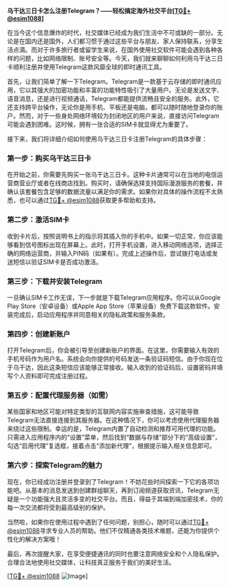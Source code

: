 **乌干达三日卡怎么注册Telegram？——轻松搞定海外社交平台[[TG💪+ @esim1088](https://t.me/s/esim1088)]**

在当今这个信息爆炸的时代，社交媒体已经成为我们生活中不可或缺的一部分。无论是在国内还是国外，人们都习惯于通过这些平台与朋友、家人保持联系，分享生活点滴。而对于许多旅行者或留学生来说，在国外使用社交软件可能会遇到各种各样的问题，比如网络限制、账号安全等。今天，我们就来聊聊如何利用乌干达三日卡顺利注册并使用Telegram这款风靡全球的即时通讯工具。

首先，让我们简单了解一下Telegram。Telegram是一款基于云存储的即时通讯应用，它以其强大的加密功能和丰富的功能特性吸引了大量用户。无论是发送文字、语音消息，还是进行视频通话，Telegram都能提供流畅且安全的服务。此外，它还支持跨平台操作，无论你是用手机、平板还是电脑，都可以随时随地登录你的账户。然而，对于一些身处网络环境较为封闭地区的用户来说，直接访问Telegram可能会遇到困难。这时候，拥有一张合适的SIM卡就显得尤为重要了。

接下来，我们将详细介绍如何使用乌干达三日卡注册Telegram的具体步骤：

### 第一步：购买乌干达三日卡

在开始之前，你需要先购买一张乌干达三日卡。这种卡片通常可以在当地的电信运营商营业厅或者在线商店找到。购买时，请确保选择支持国际漫游服务的套餐，并确认该套餐包含足够的数据流量以满足你的需求。如果你对具体的操作流程不太熟悉，也可以通过[TG💪+ @esim1088](https://t.me/s/esim1088)获取更多帮助和支持。

### 第二步：激活SIM卡

收到卡片后，按照说明书上的指示将其插入你的手机中。如果一切正常，你应该能够看到信号图标出现在屏幕上。此时，打开手机设置，进入移动网络选项，选择正确的网络运营商，并输入PIN码（如果有）。完成上述操作后，尝试拨打电话或发送短信以验证SIM卡是否成功激活。

### 第三步：下载并安装Telegram

一旦确认SIM卡工作无误，下一步就是下载Telegram应用程序。你可以从Google Play Store（安卓设备）或Apple App Store（苹果设备）免费下载这款软件。安装完成后，启动应用程序并同意相关的隐私政策和服务条款。

### 第四步：创建新账户

打开Telegram后，你会被引导至创建新账户的界面。在这里，你需要输入有效的手机号码作为用户名。系统会向你提供的号码发送一条验证码短信。由于你现在位于乌干达，因此这条短信应该能够正常接收。输入收到的验证码后，设置密码并填写个人资料即可完成注册过程。

### 第五步：配置代理服务器（如需）

某些国家和地区可能对特定类型的互联网内容实施审查措施，这可能导致Telegram无法直接连接到其服务器。在这种情况下，你可以考虑使用代理服务器来绕过这些限制。幸运的是，Telegram内置了自动检测和推荐可用代理的功能。只需进入应用程序内的“设置”菜单，然后找到“数据与存储”部分下的“高级设置”，勾选“启用代理”复选框，接着点击“添加新代理”，根据提示输入相关信息即可。

### 第六步：探索Telegram的魅力

现在，你已经成功注册并登录到了Telegram！不妨花些时间探索一下它的各项功能吧。从基本的消息发送到创建群组聊天，再到订阅频道获取资讯，Telegram无疑是一个功能强大且灵活多变的社交平台。而且，得益于其端到端加密技术，你的每一次交流都将受到最高级别的保护。

当然啦，如果你在使用过程中遇到了任何问题，别担心，随时可以通过[TG💪+ @esim1088](https://t.me/s/esim1088)寻求专业人员的帮助。他们不仅精通各类技术难题，还能为你提供个性化的解决方案哦！

最后，再次提醒大家，在享受便捷通讯的同时也要注意网络安全和个人隐私保护。合理合法地使用社交媒体，让科技真正服务于我们的美好生活。

[[TG💪+ @esim1088](https://t.me/s/esim1088) ![Image](https://i.postimg.cc/4NQfJmqS/Snipaste-2025-05-13-00-14-12.png)]